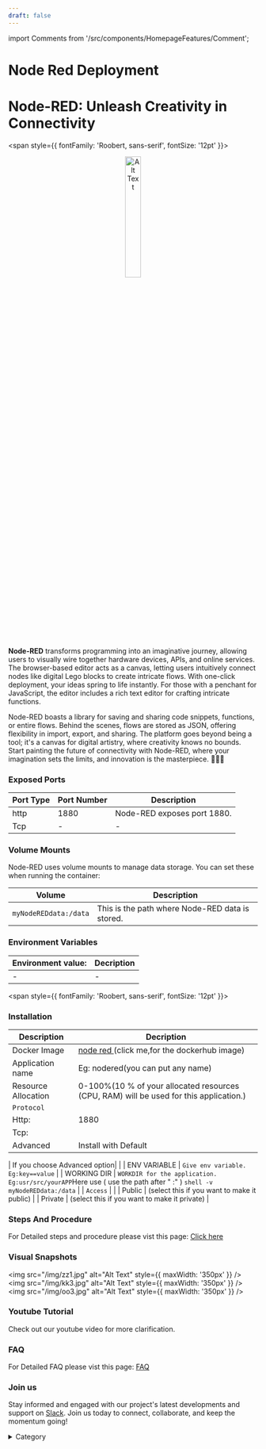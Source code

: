 ```yaml
---
draft: false
---
```

import Comments from '/src/components/HomepageFeatures/Comment';




# Node Red Deployment

# Node-RED: Unleash Creativity in Connectivity
<span style={{ fontFamily: 'Roobert, sans-serif', fontSize: '12pt' }}>

<p align="center">
  <img src="/img/sad.jpg" alt="Alt Text" width="25%"/>
</p>

**Node-RED** transforms programming into an imaginative journey, allowing users to visually wire together hardware devices, APIs, and online services. The browser-based editor acts as a canvas, letting users intuitively connect nodes like digital Lego blocks to create intricate flows. With one-click deployment, your ideas spring to life instantly. For those with a penchant for JavaScript, the editor includes a rich text editor for crafting intricate functions.

Node-RED boasts a library for saving and sharing code snippets, functions, or entire flows. Behind the scenes, flows are stored as JSON, offering flexibility in import, export, and sharing. The platform goes beyond being a tool; it's a canvas for digital artistry, where creativity knows no bounds. Start painting the future of connectivity with Node-RED, where your imagination sets the limits, and innovation is the masterpiece. 🎨💡🌐
### Exposed Ports

| Port Type | Port Number | Description                        |
| --------- | ----------- | ---------------------------------- |
| http       | 1880        | Node-RED exposes port 1880.         |
| Tcp       | -           | -             |

### Volume Mounts

Node-RED uses volume mounts to manage data storage. You can set these when running the container:

| Volume            | Description                            |
| ----------------- | -------------------------------------- |
| `myNodeREDdata:/data`   | This is the path where Node-RED data is stored. |



### Environment Variables


|   **Environment value:**          | Decription                                                                                                               | 
| --------------------- | ------                                                                                                                   | 
|-       |  -                              |
</span>


<span style={{ fontFamily: 'Roobert, sans-serif', fontSize: '12pt' }}>

### Installation


|  Description          | Decription                                                                                                               | 
| --------------------- | ------                                                                                                                   | 
| Docker Image          | [node red ](https://hub.docker.com/r/nodered/node-red/)(click me,for the dockerhub image)                                  |
| Application name      |  Eg: nodered(you can put any name)                                                                                        | 
| Resource Allocation   |  0-100%(10 % of your allocated resources (CPU, RAM) will be used for this application.)                                  | 
| `Protocol`            |                                                                                                                          | 
|  Http:                |  1880                                                                                                                    |
|  Tcp:                 |                                                                                                                          | 
|    Advanced           |    Install with Default                                                                                                  |

| If you choose Advanced option|                                                                                                                   | 
| ENV VARIABLE          | ```Give env variable.``` ```Eg:key==value```                                                                             | 
| WORKING DIR           | ```WORKDIR for the application.``` ```Eg:usr/src/yourAPP```Here use ( use the path after   " :"  ) ```shell -v myNodeREDdata:/data```                    |
| `Access`              |                                                                                                                          | 
| Public                |    (select this if you want to make it public)                                                                           |
| Private               |  (select this if you want to make it private)                                                                            |



 
### Steps And Procedure

For Detailed steps and procedure please vist this page: [Click here](https://techscaleinfinite.github.io/introduction/cloud-float/Steps%20and%20procedure)


### Visual Snapshots

 
<img src="/img/zz1.jpg" alt="Alt Text" style={{ maxWidth: '350px' }} /> <img src="/img/kk3.jpg" alt="Alt Text" style={{ maxWidth: '350px' }} /> <img src="/img/oo3.jpg" alt="Alt Text" style={{ maxWidth: '350px' }} />


### Youtube Tutorial&#x20;

Check out our youtube video for more clarification.



### FAQ

For Detailed FAQ please vist this page: [FAQ](https://techscaleinfinite.github.io/FAQ)

### Join us

Stay informed and engaged with our project's latest developments and support on [Slack](https://app.slack.com/client/T04QS32JX6E/C04QKEWE146). Join us today to connect, collaborate, and keep the momentum going!&#x20;

<details>

<summary>Category</summary>

Kubernetes, cloud computing, DevOps, cloud services, hosting platform, container orchestration, cloud infrastructure, cloud deployment, cloud management, cloud technology, cloud solutions, node red

</details>

</span>

<Comments />